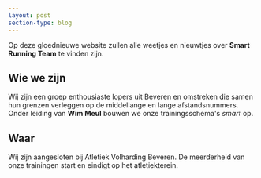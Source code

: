```yaml
---
layout: post
section-type: blog
---
```


Op deze gloednieuwe website zullen alle weetjes en nieuwtjes over **Smart Running Team** te vinden zijn.

## Wie we zijn
Wij zijn een groep enthousiaste lopers uit Beveren en omstreken die samen hun grenzen verleggen op de middellange en lange afstandsnummers.
Onder leiding van **Wim Meul** bouwen we onze trainingsschema\'s *smart* op.

## Waar
Wij zijn aangesloten bij Atletiek Volharding Beveren. De meerderheid van onze trainingen start en eindigt op het atletiekterein.
